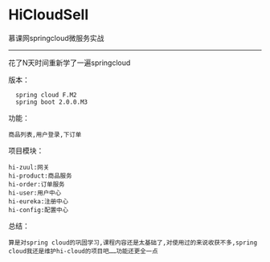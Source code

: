 # HiCloudSell
慕课网springcloud微服务实战


----

花了N天时间重新学了一遍springcloud

版本：
    
      spring cloud F.M2
      spring boot 2.0.0.M3
      
功能：

    商品列表,用户登录,下订单
    
项目模块：

    hi-zuul:网关
    hi-product:商品服务
    hi-order:订单服务
    hi-user:用户中心
    hi-eureka:注册中心
    hi-config:配置中心
    
总结：
    
    算是对spring cloud的巩固学习,课程内容还是太基础了,对使用过的来说收获不多,spring cloud我还是维护hi-cloud的项目吧……功能还更全一点
